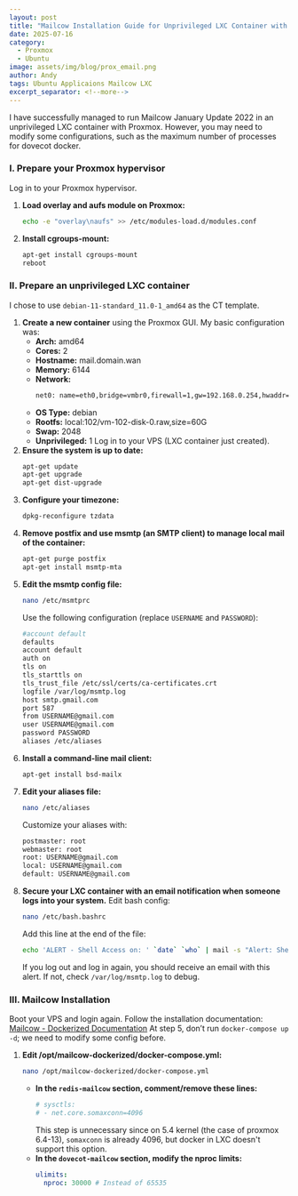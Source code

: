 ```yaml
---
layout: post
title: "Mailcow Installation Guide for Unprivileged LXC Container with Proxmox"
date: 2025-07-16
category:
  - Proxmox
  - Ubuntu
image: assets/img/blog/prox_email.png
author: Andy
tags: Ubuntu Applicaions Mailcow LXC
excerpt_separator: <!--more-->
---
```

I have successfully managed to run Mailcow January Update 2022 in an unprivileged LXC container with Proxmox. However, you may need to modify some configurations, such as the maximum number of processes for dovecot docker.
<!--more-->
### I. Prepare your Proxmox hypervisor
Log in to your Proxmox hypervisor.
1. **Load overlay and aufs module on Proxmox:**
   ```bash
   echo -e "overlay\naufs" >> /etc/modules-load.d/modules.conf
   ```
2. **Install cgroups-mount:**
   ```bash
   apt-get install cgroups-mount
   reboot
   ```
### II. Prepare an unprivileged LXC container
I chose to use `debian-11-standard_11.0-1_amd64` as the CT template.
1. **Create a new container** using the Proxmox GUI. My basic configuration was:
   - **Arch:** amd64
   - **Cores:** 2
   - **Hostname:** mail.domain.wan
   - **Memory:** 6144
   - **Network:**
     ```bash
     net0: name=eth0,bridge=vmbr0,firewall=1,gw=192.168.0.254,hwaddr=B2:F9:44:FB:4E:EC,ip=192.168.0.4/24,type=veth
     ```
   - **OS Type:** debian
   - **Rootfs:** local:102/vm-102-disk-0.raw,size=60G
   - **Swap:** 2048
   - **Unprivileged:** 1
Log in to your VPS (LXC container just created).
2. **Ensure the system is up to date:**
   ```bash
   apt-get update
   apt-get upgrade
   apt-get dist-upgrade
   ```
3. **Configure your timezone:**
   ```bash
   dpkg-reconfigure tzdata
   ```
4. **Remove postfix and use msmtp (an SMTP client) to manage local mail of the container:**
   ```bash
   apt-get purge postfix
   apt-get install msmtp-mta
   ```
5. **Edit the msmtp config file:**
   ```bash
   nano /etc/msmtprc
   ```
   Use the following configuration (replace `USERNAME` and `PASSWORD`):
   ```bash
   #account default
   defaults
   account default
   auth on
   tls on
   tls_starttls on
   tls_trust_file /etc/ssl/certs/ca-certificates.crt
   logfile /var/log/msmtp.log
   host smtp.gmail.com
   port 587
   from USERNAME@gmail.com
   user USERNAME@gmail.com
   password PASSWORD
   aliases /etc/aliases
   ```
6. **Install a command-line mail client:**
   ```bash
   apt-get install bsd-mailx
   ```
7. **Edit your aliases file:**
   ```bash
   nano /etc/aliases
   ```
   Customize your aliases with:
   ```bash
   postmaster: root
   webmaster: root
   root: USERNAME@gmail.com
   local: USERNAME@gmail.com
   default: USERNAME@gmail.com
   ```
8. **Secure your LXC container with an email notification when someone logs into your system.**
   Edit bash config:
   ```bash
   nano /etc/bash.bashrc
   ```
   Add this line at the end of the file:
   ```bash
   echo 'ALERT - Shell Access on: ' `date` `who` | mail -s "Alert: Shell Access on `hostname -f`" root
   ```
   If you log out and log in again, you should receive an email with this alert. If not, check `/var/log/msmtp.log` to debug.
### III. Mailcow Installation
Boot your VPS and login again. Follow the installation documentation: [Mailcow - Dockerized Documentation](https://mailcow.github.io/mailcow-dockerized-docs/i_u_m/i_u_m_install/)
At step 5, don’t run `docker-compose up -d`; we need to modify some config before.
1. **Edit /opt/mailcow-dockerized/docker-compose.yml:**
   ```bash
   nano /opt/mailcow-dockerized/docker-compose.yml
   ```
   - **In the `redis-mailcow` section, comment/remove these lines:**
     ```yaml
     # sysctls:
     # - net.core.somaxconn=4096
     ```
     This step is unnecessary since on 5.4 kernel (the case of proxmox 6.4-13), `somaxconn` is already 4096, but docker in LXC doesn't support this option.
   - **In the `dovecot-mailcow` section, modify the nproc limits:**
     ```yaml
     ulimits:
       nproc: 30000 # Instead of 65535
     ```